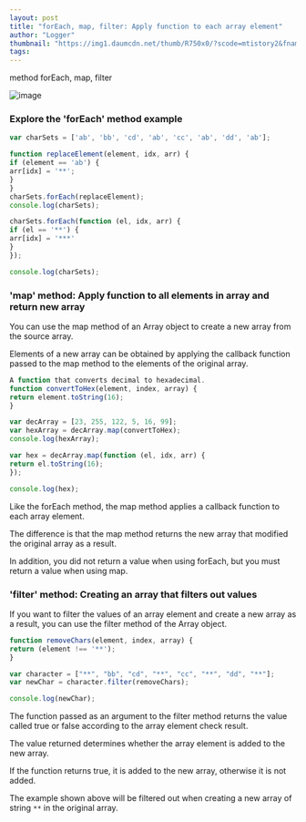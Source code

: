 ```yaml
---
layout: post
title: "forEach, map, filter: Apply function to each array element"
author: "Logger"
thumbnail: "https://img1.daumcdn.net/thumb/R750x0/?scode=mtistory2&fname=https%3A%2F%2Ft1.daumcdn.net%2Fcfile%2Ftistory%2F260D103D58A5603D04"
tags: 
---
```



method forEach, map, filter

![image](https://t1.daumcdn.net/cfile/tistory/260D103D58A5603D04)

### Explore the 'forEach' method example

```js
var charSets = ['ab', 'bb', 'cd', 'ab', 'cc', 'ab', 'dd', 'ab'];

function replaceElement(element, idx, arr) {
if (element == 'ab') {
arr[idx] = '**';
}
}
charSets.forEach(replaceElement);
console.log(charSets);

charSets.forEach(function (el, idx, arr) {
if (el == '**') {
arr[idx] = '***'
}
});

console.log(charSets);
```

### 'map' method: Apply function to all elements in array and return new array

You can use the map method of an Array object to create a new array from the source array.

Elements of a new array can be obtained by applying the callback function passed to the map method to the elements of the original array.

```js
A function that converts decimal to hexadecimal.
function convertToHex(element, index, array) {
return element.toString(16);
}

var decArray = [23, 255, 122, 5, 16, 99];
var hexArray = decArray.map(convertToHex);
console.log(hexArray);

var hex = decArray.map(function (el, idx, arr) {
return el.toString(16);
});

console.log(hex);
```

Like the forEach method, the map method applies a callback function to each array element.

The difference is that the map method returns the new array that modified the original array as a result.

In addition, you did not return a value when using forEach, but you must return a value when using map.

### 'filter' method: Creating an array that filters out values

If you want to filter the values of an array element and create a new array as a result, you can use the filter method of the Array object.

```js
function removeChars(element, index, array) {
return (element !== '**');
}

var character = ["**", "bb", "cd", "**", "cc", "**", "dd", "**"];
var newChar = character.filter(removeChars);

console.log(newChar);
```

The function passed as an argument to the filter method returns the value called true or false according to the array element check result.

The value returned determines whether the array element is added to the new array.

If the function returns true, it is added to the new array, otherwise it is not added.

The example shown above will be filtered out when creating a new array of string `**` in the original array.